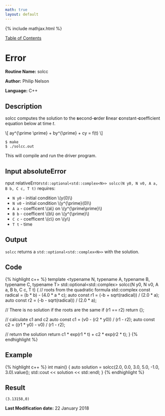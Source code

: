 ```yaml
---
math: true
layout: default
---
```


{% include mathjax.html %}

<a href="https://philipnelson5.github.io/class-projects/MATH5620_NumericalSolutionsOfDifferentialEquations/SoftwareManual"> Table of Contents </a>
# Error

**Routine Name:** solcc

**Author:** Philip Nelson

**Language:** C++

## Description

solcc computes the solution to the **s**econd-**o**rder **l**inear **c**onstant-**c**oefficient equation below at time _t_.

\\[ ay^{\prime \prime} + by^{\prime} + cy = f(t) \\]

```
$ make
$ ./solcc.out
```

This will compile and run the driver program.

## Input absoluteError

nput relativeError`std::optional<std::complex<N>> solcc(N y0, N v0, A a, B b, C c, T t)`  requires:
* `N y0` - initial condition \\(y(0)\\)
* `N v0` - initial condition \\(y^{\prime}(0)\\)
* `A a` - coefficent \\(a\\) on \\(y^{\prime\prime}\\)
* `B b` - coefficent \\(b\\) on \\(y^{\prime}\\)
* `C c` - coefficent \\(c\\) on \\(y\\)
* `T t` - time

## Output

`solcc` returns a `std::optional<std::complex<N>>` with the solution.

## Code
{% highlight c++ %}
template <typename N, typename A, typename B, typename C, typename T>
std::optional<std::complex<N>> solcc(N y0, N v0, A a, B b, C c, T t)
{
  // roots from the quadratic formula
  std::complex<N> const radical = (b * b) - (4.0 * a * c);
  auto const r1 = (-b + sqrt(radical)) / (2.0 * a);
  auto const r2 = (-b - sqrt(radical)) / (2.0 * a);

  // There is no solution if the roots are the same
  if (r1 == r2) return {};

  // calculate c1 and c2
  auto const c1 = (v0 - (r2 * y0)) / (r1 - r2);
  auto const c2 = ((r1 * y0) - v0) / (r1 - r2);

  // return the solution
  return c1 * exp(r1 * t) + c2 * exp(r2 * t);
}
{% endhighlight %}

## Example
{% highlight c++ %}
int main()
{
  auto solution = solcc(2.0, 0.0, 3.0, 5.0, -1.0, 3.0).value();
  std::cout << solution << std::endl;
}
{% endhighlight %}

## Result
```
(3.13158,0)
```
**Last Modification date:** 22 January 2018
